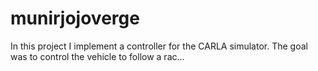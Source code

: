 # munirjojoverge
In this project I implement a controller for the CARLA simulator. The goal was to control the vehicle to follow a rac…
